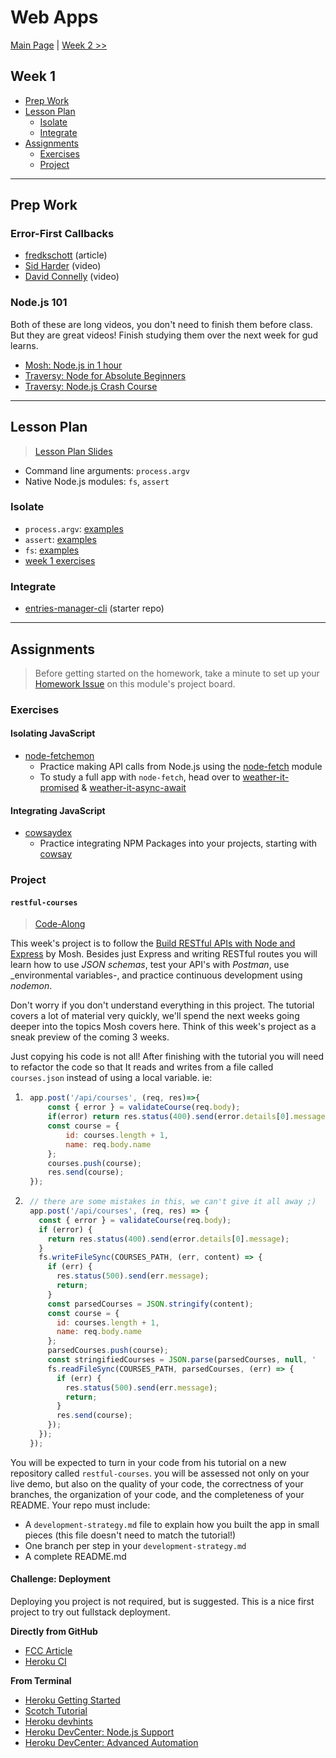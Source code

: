 # Web Apps

[Main Page](../README.md) | [Week 2 >>](../week-2/README.md)

## Week 1

* [Prep Work](#prep-work)
* [Lesson Plan](#lesson-plan)
  * [Isolate](#isolate)
  * [Integrate](#integrate)
* [Assignments](#assignments)
  * [Exercises](#exercises)
  * [Project](#project)

---

## Prep Work

### Error-First Callbacks

* [fredkschott](https://fredkschott.com/post/2014/03/understanding-error-first-callbacks-in-node-js/) (article)
* [Sid Harder](https://duckduckgo.com/?q=sid+harder+javascript+error+first&atb=v214-1&iax=videos&ia=videos&iai=https%3A%2F%2Fwww.youtube.com%2Fwatch%3Fv%3D0h8r2K7ZHZU) (video)
* [David Connelly](https://www.youtube.com/watch?v=Pov477mI57A) (video)

### Node.js 101

Both of these are long videos, you don't need to finish them before class. But they are great videos! Finish studying them over the next week for gud learns.

* [Mosh: Node.js in 1 hour](https://www.youtube.com/watch?v=uVwtVBpw7RQ&list=PLTjRvDozrdlydy3uUBWZlLUTNpJSGGCEm&index=1)
* [Traversy: Node for Absolute Beginners](https://www.youtube.com/watch?v=U8XF6AFGqlc)
* [Traversy: Node.js Crash Course](https://www.youtube.com/watch?v=fBNz5xF-Kx4)

---

## Lesson Plan

> [Lesson Plan Slides](https://hackyourfuture.be/web-apps/week-1)

* Command line arguments: `process.argv`
* Native Node.js modules: `fs`, `assert`

### Isolate

* `process.argv`: [examples](../isolate/process-argv)
* `assert`: [examples](../isolate/assert)
* `fs`: [examples](../isolate/fs-examples)
* [week 1 exercises](../isolate/week-1-exercises)

### Integrate

* [entries-manager-cli](https://github.com/hackyourfuturebelgium/entries-manager-cli) (starter repo)

---

## Assignments

> Before getting started on the homework, take a minute to set up your [Homework Issue](https://github.com/HackYourFutureBelgium/homework-submission#homework-issues) on this module's project board.

### Exercises

#### Isolating JavaScript

* [node-fetchemon](https://github.com/hackyourfuturebelgium/node-fetchemon)
  * Practice making API calls from Node.js using the [node-fetch](https://www.npmjs.com/package/node-fetch) module
  * To study a full app with `node-fetch`, head over to [weather-it-promised](../integrate/weather-it-promised) & [weather-it-async-await](../integrate/weather-it-async-await)

#### Integrating JavaScript

* [cowsaydex](https://github.com/hackyourfuturebelgium/cowsaydex)
  * Practice integrating NPM Packages into your projects, starting with [cowsay](https://github.com/piuccio/cowsay)

### Project

#### `restful-courses`

> [Code-Along](https://github.com/HackYourFutureBelgium/homework-submission/#projects)

This week's project is to follow the  [Build RESTful APIs with Node and Express](https://www.youtube.com/watch?v=pKd0Rpw7O48) by Mosh.  Besides just Express and writing RESTful routes you will learn how to use _JSON schemas_, test your API's with _Postman_, use _environmental variables-, and practice continuous development using _nodemon_.

Don't worry if you don't understand everything in this project.  The tutorial covers a lot of material very quickly, we'll spend the next weeks going deeper into the topics Mosh covers here.  Think of this week's project as a sneak preview of the coming 3 weeks.

Just copying his code is not all! After finishing with the tutorial you will need to refactor the code so that It reads and writes from a file called `courses.json` instead of using a local variable. ie:

1. ```js
    app.post('/api/courses', (req, res)=>{
        const { error } = validateCourse(req.body);
        if(error) return res.status(400).send(error.details[0].message);
        const course = {
            id: courses.length + 1,
            name: req.body.name
        };
        courses.push(course);
        res.send(course);
    });
    ```
1. ```js
    // there are some mistakes in this, we can't give it all away ;)
    app.post('/api/courses', (req, res) => {
      const { error } = validateCourse(req.body);
      if (error) {
        return res.status(400).send(error.details[0].message);
      }
      fs.writeFileSync(COURSES_PATH, (err, content) => {
        if (err) {
          res.status(500).send(err.message);
          return;
        }
        const parsedCourses = JSON.stringify(content);
        const course = {
          id: courses.length + 1,
          name: req.body.name
        };
        parsedCourses.push(course);
        const stringifiedCourses = JSON.parse(parsedCourses, null, '  ');
        fs.readFileSync(COURSES_PATH, parsedCourses, (err) => {
          if (err) {
            res.status(500).send(err.message);
            return;
          }
          res.send(course);
        });
      });
    });
    ```

You will be expected to turn in your code from his tutorial on a new repository called `restful-courses`. you will be assessed not only on your live demo, but also on the quality of your code, the correctness of your branches, the organization of your code, and the completeness of your README.  Your repo must include:

* A `development-strategy.md` file to explain how you built the app in small pieces (this file doesn't need to match the tutorial!)
* One branch per step in your `development-strategy.md`
* A complete README.md

#### Challenge: Deployment

Deploying you project is not required, but is suggested.  This is a nice first project to try out fullstack deployment.

__Directly from GitHub__

* [FCC Article](https://www.freecodecamp.org/news/how-to-deploy-a-nodejs-app-to-heroku-from-github-without-installing-heroku-on-your-machine-433bec770efe/)
* [Heroku CI](https://www.heroku.com/continuous-integration)

__From Terminal__

* [Heroku Getting Started](https://devcenter.heroku.com/articles/getting-started-with-nodejs)
* [Scotch Tutorial](https://scotch.io/tutorials/how-to-deploy-a-node-js-app-to-heroku)
* [Heroku devhints](https://devhints.io/heroku)
* [Heroku DevCenter: Node.js Support](https://devcenter.heroku.com/articles/nodejs-support)
* [Heroku DevCenter: Advanced Automation](https://devcenter.heroku.com/articles/multiple-environments#advanced-linking-local-branches-to-remote-apps)
